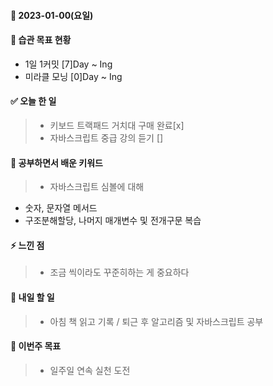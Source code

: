 #### 📆 2023-01-00(요일)

#### 🐎 습관 목표 현황

-   1일 1커밋 [7]Day ~ Ing
-   미라클 모닝 [0]Day ~ Ing

#### ✅ 오늘 한 일

> -  키보드 트랙패드 거치대 구매 완료[x]
> -  자바스크립트 중급 강의 듣기 []

#### 🤔 공부하면서 배운 키워드
 
> - 자바스크립트 심볼에 대해
- 숫자, 문자열 메서드
- 구조분해할당, 나머지 매개변수 및 전개구문 복습
#### ⚡ 느낀 점

>  - 조금 씩이라도 꾸준히하는 게 중요하다

#### 🚀 내일 할 일

> - 아침 책 읽고 기록 / 퇴근 후 알고리즘 및 자바스크립트 공부
#### 🎯 이번주 목표

> - 일주일 연속 실천 도전
